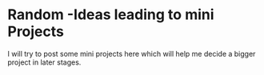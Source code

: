 # Random -Ideas leading to mini Projects

I will try to post some mini projects here which will help me decide a  bigger project in later stages.
